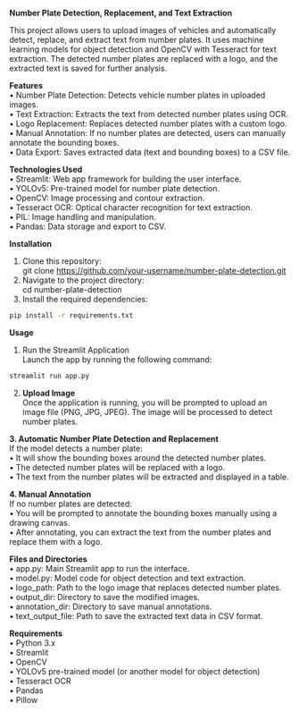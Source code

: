 **Number Plate Detection, Replacement, and Text Extraction**

This project allows users to upload images of vehicles and automatically detect, replace, and extract text from number plates. It uses machine learning models for object detection and OpenCV with Tesseract for text extraction. The detected number plates are replaced with a logo, and the extracted text is saved for further analysis.

**Features**<br/>
•	Number Plate Detection: Detects vehicle number plates in uploaded images.<br/>
•	Text Extraction: Extracts the text from detected number plates using OCR.<br/>
•	Logo Replacement: Replaces detected number plates with a custom logo.<br/>
•	Manual Annotation: If no number plates are detected, users can manually annotate the bounding boxes.<br/>
•	Data Export: Saves extracted data (text and bounding boxes) to a CSV file.<br/>


**Technologies Used**<br/>
•	Streamlit: Web app framework for building the user interface.<br/>
•	YOLOv5: Pre-trained model for number plate detection.<br/>
•	OpenCV: Image processing and contour extraction.<br/>
•	Tesseract OCR: Optical character recognition for text extraction.<br/>
•	PIL: Image handling and manipulation.<br/>
•	Pandas: Data storage and export to CSV.<br/>


**Installation**<br/>
1.	Clone this repository:<br/>
git clone https://github.com/your-username/number-plate-detection.git
2.	Navigate to the project directory:<br/>
cd number-plate-detection<br/>
3.	Install the required dependencies:<br/>
```cmd
pip install -r requirements.txt
```



**Usage**<br/>
1. Run the Streamlit Application<br/>
Launch the app by running the following command:<br/>
```cmd
streamlit run app.py
```

2. **Upload Image**<br/>
Once the application is running, you will be prompted to upload an image file (PNG, JPG, JPEG). The image will be processed to detect number plates.<br/>

**3. Automatic Number Plate Detection and Replacement**<br/>
If the model detects a number plate:<br/>
•	It will show the bounding boxes around the detected number plates.<br/>
•	The detected number plates will be replaced with a logo.<br/>
•	The text from the number plates will be extracted and displayed in a table.<br/>


**4. Manual Annotation**<br/>
If no number plates are detected:<br/>
•	You will be prompted to annotate the bounding boxes manually using a drawing canvas.<br/>
•	After annotating, you can extract the text from the number plates and replace them with a logo.<br/>


**Files and Directories**<br/>
•	app.py: Main Streamlit app to run the interface.<br/>
•	model.py: Model code for object detection and text extraction.<br/>
•	logo_path: Path to the logo image that replaces detected number plates.<br/>
•	output_dir: Directory to save the modified images.<br/>
•	annotation_dir: Directory to save manual annotations.<br/>
•	text_output_file: Path to save the extracted text data in CSV format.<br/>


**Requirements**<br/>
•	Python 3.x<br/>
•	Streamlit<br/>
•	OpenCV<br/>
•	YOLOv5 pre-trained model (or another model for object detection)<br/>
•	Tesseract OCR<br/>
•	Pandas<br/>
•	Pillow<br/>







